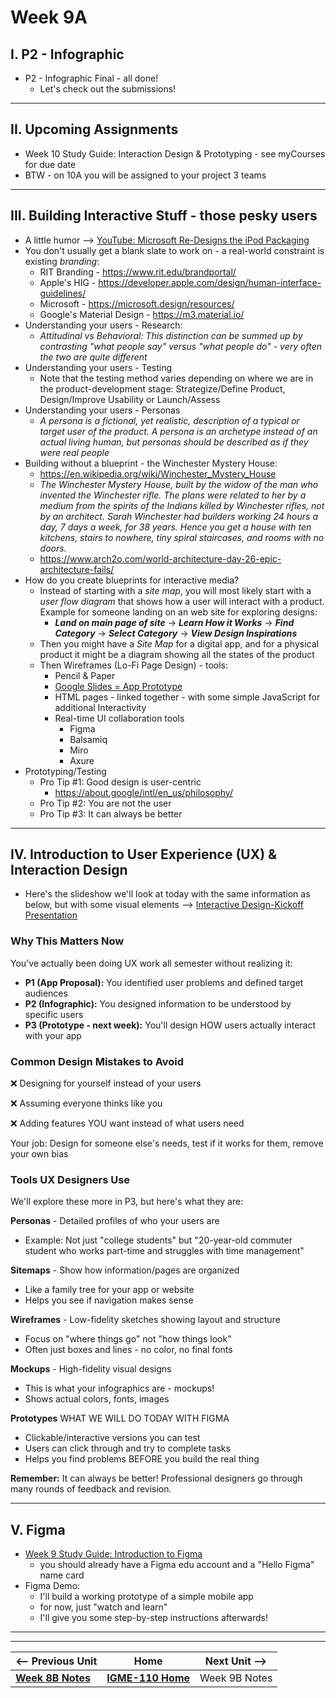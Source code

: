 # Week 9A

## I. P2 - Infographic 

- P2 - Infographic Final - all done!
  - Let's check out the submissions!
 
---

## II. Upcoming Assignments

- Week 10 Study Guide: Interaction Design & Prototyping - see myCourses for due date
- BTW - on 10A you will be assigned to your project 3 teams

---

## III.  Building Interactive Stuff - those pesky users
- A little humor --> [YouTube: Microsoft Re-Designs the iPod Packaging](https://www.youtube.com/watch?v=EUXnJraKM3k)
- You don't usually get a blank slate to work on - a real-world constraint is existing *branding*:
  - RIT Branding - https://www.rit.edu/brandportal/
  - Apple's HIG - https://developer.apple.com/design/human-interface-guidelines/
  - Microsoft - https://microsoft.design/resources/
  - Google's Material Design - https://m3.material.io/
- Understanding your users - Research:
  - *Attitudinal vs Behavioral: This distinction can be summed up by contrasting "what people say" versus "what people do"  - very often the two are quite different*
- Understanding your users - Testing
  - Note that the testing method varies depending on where we are in the product-development stage: Strategize/Define Product, Design/Improve Usability or Launch/Assess
- Understanding your users - Personas
  - *A persona is a fictional, yet realistic, description of a typical or target user of the product. A persona is an archetype instead of an actual living human, but personas should be described as if they were real people*
- Building without a blueprint - the Winchester Mystery House:
  - https://en.wikipedia.org/wiki/Winchester_Mystery_House
  - *The Winchester Mystery House, built by the widow of the man who invented the Winchester rifle. The plans were related to her by a medium from the spirits of the Indians killed by Winchester rifles, not by an architect. Sarah Winchester had builders working 24 hours a day, 7 days a week, for 38 years. Hence you get a house with ten kitchens, stairs to nowhere, tiny spiral staircases, and rooms with no doors.*
  - https://www.arch2o.com/world-architecture-day-26-epic-architecture-fails/
- How do you create blueprints for interactive media?
  - Instead of starting with a *site map*, you will most likely start with a *user flow diagram* that shows how a user will interact with a product. Example for someone landing on an  web site for exploring designs:
    - ***Land on main page of site*** -> ***Learn How it Works*** -> ***Find Category*** -> ***Select Category*** -> ***View Design Inspirations***
  - Then you might have a *Site Map* for a digital app, and for a physical product it might be a diagram showing all the states of the product
  - Then Wireframes (Lo-Fi Page Design) - tools:
    - Pencil & Paper
    - [Google Slides = App Prototype](https://medium.com/@gkulowiec/google-slides-app-prototype-23e5d4b76e92)
    - HTML pages - linked together - with some simple JavaScript for additional Interactivity
    - Real-time UI collaboration tools
      - Figma
      - Balsamiq
      - Miro
      - Axure
- Prototyping/Testing
  - Pro Tip #1: Good design is user-centric
    - https://about.google/intl/en_us/philosophy/
  - Pro Tip #2: You are not the user
  - Pro Tip #3: It can always be better
 
---


## IV. Introduction to User Experience (UX) & Interaction Design

- Here's the slideshow we'll look at today with the same information as below, but with some visual elements --> [Interactive Design-Kickoff Presentation](https://docs.google.com/presentation/d/13xpDuO9XmoS9RJmCUr37Ir8j7uPLeXhY/)

### Why This Matters Now
You've actually been doing UX work all semester without realizing it:
- **P1 (App Proposal):** You identified user problems and defined target audiences
- **P2 (Infographic):** You designed information to be understood by specific users
- **P3 (Prototype - next week):** You'll design HOW users actually interact with your app

### Common Design Mistakes to Avoid
❌ Designing for yourself instead of your users

❌ Assuming everyone thinks like you

❌ Adding features YOU want instead of what users need

Your job: Design for someone else's needs, test if it works for them, remove your own bias

### Tools UX Designers Use
We'll explore these more in P3, but here's what they are:

**Personas** - Detailed profiles of who your users are
- Example: Not just "college students" but "20-year-old commuter student who works part-time and struggles with time management"

**Sitemaps** - Show how information/pages are organized
- Like a family tree for your app or website
- Helps you see if navigation makes sense

**Wireframes** - Low-fidelity sketches showing layout and structure
- Focus on "where things go" not "how things look"
- Often just boxes and lines - no color, no final fonts

**Mockups** - High-fidelity visual designs
- This is what your infographics are - mockups!
- Shows actual colors, fonts, images

**Prototypes** 
WHAT WE WILL DO TODAY WITH FIGMA
- Clickable/interactive versions you can test
- Users can click through and try to complete tasks
- Helps you find problems BEFORE you build the real thing

**Remember:** It can always be better! Professional designers go through many rounds of feedback and revision.

---

## V. Figma

- [Week 9 Study Guide: Introduction to Figma](https://docs.google.com/document/d/1nlwsaJXJozfZu4VocByOHxetIghnsTwGtABZgRNFOCc/edit?usp=sharing)
  - you should already have a Figma edu account and a "Hello Figma" name card
- Figma Demo:
  - I'll build a working prototype of a simple mobile app
  - for now, just "watch and learn"
  - I'll give you some step-by-step instructions afterwards!

 

---
---

| <-- Previous Unit | Home | Next Unit -->
| --- | --- | --- 
|   [**Week 8B Notes**](8B.md)  |  [**IGME-110 Home**](../) | Week 9B Notes
